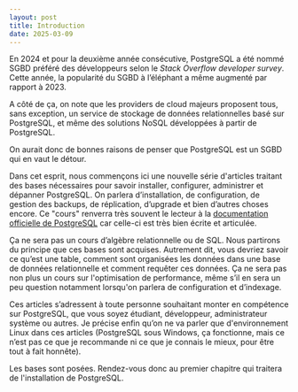```yaml
---
layout: post
title: Introduction
date: 2025-03-09
---
```


En 2024 et pour la deuxième année consécutive, PostgreSQL a été nommé SGBD préféré des développeurs selon le _Stack Overflow developer survey_.
Cette année, la popularité du SGBD à l’éléphant a même augmenté par rapport à 2023.

A côté de ça, on note que les providers de cloud majeurs proposent tous, sans exception, un service de stockage de données relationnelles basé sur PostgreSQL, et même des solutions NoSQL développées à partir de PostgreSQL.

On aurait donc de bonnes raisons de penser que PostgreSQL est un SGBD qui en vaut le détour.

Dans cet esprit, nous commençons ici une nouvelle série d'articles traitant des bases nécessaires pour savoir installer, configurer, administrer et dépanner PostgreSQL.
On parlera d’installation, de configuration, de gestion des backups, de réplication, d’upgrade et bien d’autres choses encore.
Ce "cours" renverra très souvent le lecteur à la [documentation officielle de PostgreSQL](https://www.postgresql.org) car celle-ci est très bien écrite et articulée.

Ça ne sera pas un cours d’algèbre relationnelle ou de SQL.
Nous partirons du principe que ces bases sont acquises.
Autrement dit, vous devriez savoir ce qu’est une table, comment sont organisées les données dans une base de données relationnelle et comment requêter ces données.
Ça ne sera pas non plus un cours sur l'optimisation de performance, même s’il en sera un peu question notamment lorsqu'on parlera de configuration et d’indexage.

Ces articles s’adressent à toute personne souhaitant monter en compétence sur PostgreSQL, que vous soyez étudiant, développeur, administrateur système ou autres.
Je précise enfin qu’on ne va parler que d'environnement Linux dans ces articles (PostgreSQL sous Windows, ça fonctionne, mais ce n’est pas ce que je recommande ni ce que je connais le mieux, pour être tout à fait honnête).

Les bases sont posées. Rendez-vous donc au premier chapitre qui traitera de l'installation de PostgreSQL.
